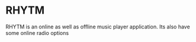 # RHYTM
RHYTM is an online as well as offline music player application. Its also have some online radio options
